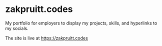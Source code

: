 # zakpruitt.codes
My portfolio for employers to display my projects, skills, and hyperlinks to my socials.

The site is live at https://zakpruitt.codes
